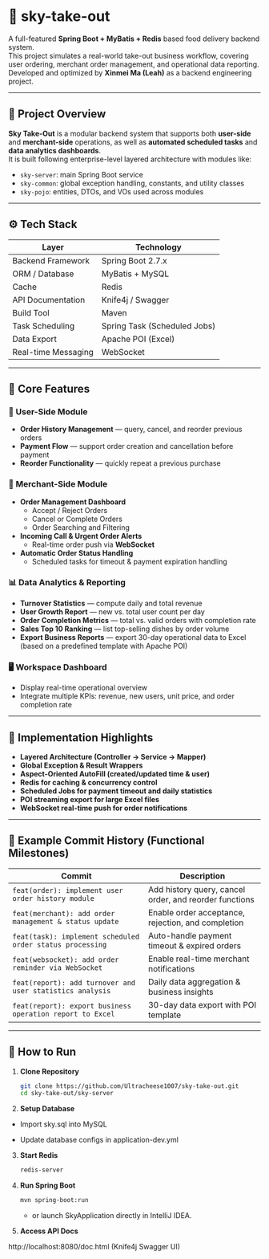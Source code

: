#  🍱 sky-take-out

A full-featured **Spring Boot + MyBatis + Redis** based food delivery backend system.  
This project simulates a real-world take-out business workflow, covering user ordering, merchant order management, and operational data reporting.  
Developed and optimized by **Xinmei Ma (Leah)** as a backend engineering project.

---

## 🌟 Project Overview

**Sky Take-Out** is a modular backend system that supports both **user-side** and **merchant-side** operations, as well as **automated scheduled tasks** and **data analytics dashboards**.  
It is built following enterprise-level layered architecture with modules like:

- `sky-server`: main Spring Boot service
- `sky-common`: global exception handling, constants, and utility classes
- `sky-pojo`: entities, DTOs, and VOs used across modules

---

## ⚙️ Tech Stack

| Layer | Technology |
|-------|-------------|
| Backend Framework | Spring Boot 2.7.x |
| ORM / Database | MyBatis + MySQL |
| Cache | Redis |
| API Documentation | Knife4j / Swagger |
| Build Tool | Maven |
| Task Scheduling | Spring Task (Scheduled Jobs) |
| Data Export | Apache POI (Excel) |
| Real-time Messaging | WebSocket |

---

## 🧩 Core Features

### 👤 User-Side Module
- **Order History Management** — query, cancel, and reorder previous orders  
- **Payment Flow** — support order creation and cancellation before payment  
- **Reorder Functionality** — quickly repeat a previous purchase  

### 🏪 Merchant-Side Module
- **Order Management Dashboard**
  - Accept / Reject Orders  
  - Cancel or Complete Orders  
  - Order Searching and Filtering  
- **Incoming Call & Urgent Order Alerts**
  - Real-time order push via **WebSocket**
- **Automatic Order Status Handling**
  - Scheduled tasks for timeout & payment expiration handling

### 📊 Data Analytics & Reporting
- **Turnover Statistics** — compute daily and total revenue  
- **User Growth Report** — new vs. total user count per day  
- **Order Completion Metrics** — total vs. valid orders with completion rate  
- **Sales Top 10 Ranking** — list top-selling dishes by order volume  
- **Export Business Reports** — export 30-day operational data to Excel  
  (based on a predefined template with Apache POI)

### 🖥️ Workspace Dashboard
- Display real-time operational overview  
- Integrate multiple KPIs: revenue, new users, unit price, and order completion rate

---

## 🧠 Implementation Highlights

- **Layered Architecture (Controller → Service → Mapper)**
- **Global Exception & Result Wrappers**
- **Aspect-Oriented AutoFill (created/updated time & user)**
- **Redis for caching & concurrency control**
- **Scheduled Jobs for payment timeout and daily statistics**
- **POI streaming export for large Excel files**
- **WebSocket real-time push for order notifications**

---

## 🧰 Example Commit History (Functional Milestones)

| Commit | Description |
|--------|--------------|
| `feat(order): implement user order history module` | Add history query, cancel order, and reorder functions |
| `feat(merchant): add order management & status update` | Enable order acceptance, rejection, and completion |
| `feat(task): implement scheduled order status processing` | Auto-handle payment timeout & expired orders |
| `feat(websocket): add order reminder via WebSocket` | Enable real-time merchant notifications |
| `feat(report): add turnover and user statistics analysis` | Daily data aggregation & business insights |
| `feat(report): export business operation report to Excel` | 30-day data export with POI template |

---

## 🚀 How to Run

1. **Clone Repository**
   ```bash
   git clone https://github.com/Ultracheese1007/sky-take-out.git
   cd sky-take-out/sky-server
   ```
2. **Setup Database**

- Import sky.sql into MySQL

- Update database configs in application-dev.yml

3. **Start Redis**
   ```bash
   redis-server
   ```

4. **Run Spring Boot**
   ```bash
   mvn spring-boot:run
   ```
   - or launch SkyApplication directly in IntelliJ IDEA.

5. **Access API Docs**

http://localhost:8080/doc.html
(Knife4j Swagger UI)
